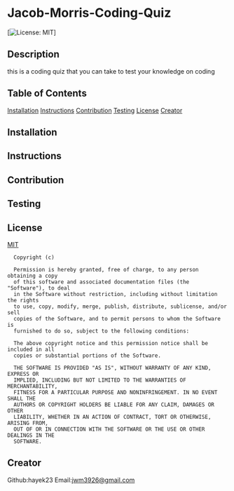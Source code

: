# Jacob-Morris-Coding-Quiz
  [![License: MIT](https://img.shields.io/badge/License-MIT-yellow.svg)]
  ## Description
  this is a coding quiz that you can take to test your knowledge on coding
  ## Table of Contents
  [Installation](##Installation)
  [Instructions](##Instructions)
  [Contribution](##Contribution)
  [Testing](##Testing)
  [License](##License)
  [Creator](##Creator)
  ## Installation
  
  ## Instructions
  
  ## Contribution
  
  ## Testing
  
  ## License
  [MIT](https://opensource.org/licenses/MIT)
  
      Copyright (c)
      
      Permission is hereby granted, free of charge, to any person obtaining a copy
      of this software and associated documentation files (the "Software"), to deal
      in the Software without restriction, including without limitation the rights
      to use, copy, modify, merge, publish, distribute, sublicense, and/or sell
      copies of the Software, and to permit persons to whom the Software is
      furnished to do so, subject to the following conditions:
      
      The above copyright notice and this permission notice shall be included in all
      copies or substantial portions of the Software.
      
      THE SOFTWARE IS PROVIDED "AS IS", WITHOUT WARRANTY OF ANY KIND, EXPRESS OR
      IMPLIED, INCLUDING BUT NOT LIMITED TO THE WARRANTIES OF MERCHANTABILITY,
      FITNESS FOR A PARTICULAR PURPOSE AND NONINFRINGEMENT. IN NO EVENT SHALL THE
      AUTHORS OR COPYRIGHT HOLDERS BE LIABLE FOR ANY CLAIM, DAMAGES OR OTHER
      LIABILITY, WHETHER IN AN ACTION OF CONTRACT, TORT OR OTHERWISE, ARISING FROM,
      OUT OF OR IN CONNECTION WITH THE SOFTWARE OR THE USE OR OTHER DEALINGS IN THE
      SOFTWARE.
      
  ## Creator
  Github:hayek23
  Email:jwm3926@gmail.com

